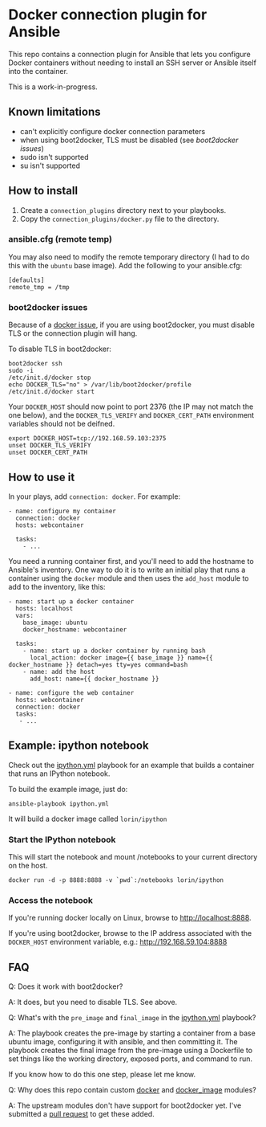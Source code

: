 # Docker connection plugin for Ansible

This repo contains a connection plugin for Ansible that lets you configure
Docker containers without needing to install an SSH server or Ansible itself
into the container.

This is a work-in-progress.

## Known limitations

* can't explicitly configure docker connection parameters
* when using boot2docker, TLS must be disabled (see *boot2docker issues*)
* sudo isn't supported
* su isn't supported

## How to install

1. Create a `connection_plugins` directory next to your playbooks.
2. Copy the `connection_plugins/docker.py` file to the directory.

### ansible.cfg (remote temp)

You may also need to modify the remote temporary directory (I had to do this
with the `ubuntu` base image). Add the following to your ansible.cfg:

```
[defaults]
remote_tmp = /tmp
```


### boot2docker issues

Because of a [docker
issue](https://github.com/docker/docker/issues/864://github.com/docker/docker/issues/8642),
if you are using boot2docker, you must disable TLS or the connection plugin will
hang.

To disable TLS in boot2docker:

```
boot2docker ssh
sudo -i
/etc/init.d/docker stop
echo DOCKER_TLS="no" > /var/lib/boot2docker/profile
/etc/init.d/docker start
```

Your `DOCKER_HOST` should now point to port 2376 (the IP may not match the one
below), and the `DOCKER_TLS_VERIFY` and `DOCKER_CERT_PATH` environment variables
should not be deifned.

```
export DOCKER_HOST=tcp://192.168.59.103:2375
unset DOCKER_TLS_VERIFY
unset DOCKER_CERT_PATH
```

## How to use it

In your plays, add `connection: docker`. For example:

```
- name: configure my container
  connection: docker
  hosts: webcontainer

  tasks:
    - ...
```

You need a running container first, and you'll need to add the hostname to
Ansible's inventory. One way to do it is to write an initial play that runs a
container using the `docker` module and then uses the `add_host` module to add
to the inventory, like this:

```
- name: start up a docker container
  hosts: localhost
  vars:
    base_image: ubuntu
    docker_hostname: webcontainer

  tasks:
    - name: start up a docker container by running bash
      local_action: docker image={{ base_image }} name={{ docker_hostname }} detach=yes tty=yes command=bash
    - name: add the host
      add_host: name={{ docker_hostname }}

- name: configure the web container
  hosts: webcontainer
  connection: docker
  tasks:
   - ...
```

## Example: ipython notebook

Check out the [ipython.yml](ipython.yml) playbook for an example that builds a
container that runs an IPython notebook.

To build the example image, just do:

```
ansible-playbook ipython.yml
```

It will build a docker image called `lorin/ipython`

### Start the IPython notebook

This will start the notebook and mount /notebooks to your current directory on
the host.

```
docker run -d -p 8888:8888 -v `pwd`:/notebooks lorin/ipython
```

### Access the notebook

If you're running docker locally on Linux, browse to <http://localhost:8888>.

If you're using boot2docker, browse to the IP address associated with the
`DOCKER_HOST` environment variable, e.g.: <http://192.168.59.104:8888>

## FAQ

Q: Does it work with boot2docker?

A: It does, but you need to disable TLS. See above.

Q: What's with the `pre_image` and `final_image` in the
[ipython.yml](ipython.yml) playbook?

A: The playbook creates the pre-image by starting a container from a base
ubuntu image, configuring it with ansible, and then committing it. The playbook
creates the final image from the pre-image using a Dockerfile to set things like
the working directory, exposed ports, and command to run.

If you know how to do this one step, please let me know.

Q: Why does this repo contain custom [docker](library/docker) and [docker_image](library/docker_image) modules?

A: The upstream modules don't have support for boot2docker yet. I've submitted a
[pull request](https://github.com/ansible/ansible-modules-core/pull/272) to get
these added.

